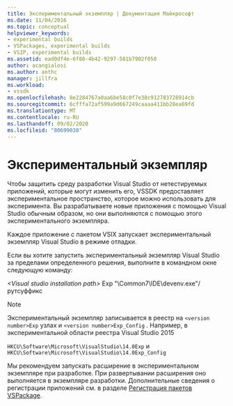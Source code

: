 ```yaml
---
title: Экспериментальный экземпляр | Документация Майкрософт
ms.date: 11/04/2016
ms.topic: conceptual
helpviewer_keywords:
- experimental builds
- VSPackages, experimental builds
- VSIP, experimental builds
ms.assetid: ead0df4e-6f88-4b42-9297-581b7902f050
author: acangialosi
ms.author: anthc
manager: jillfra
ms.workload:
- vssdk
ms.openlocfilehash: 8e2284767a0aa6be58c0f7e38c912783728914cb
ms.sourcegitcommit: 6cfffa72af599a9d667249caaaa411bb28ea69fd
ms.translationtype: MT
ms.contentlocale: ru-RU
ms.lasthandoff: 09/02/2020
ms.locfileid: "80699038"
---
```

# <a name="the-experimental-instance"></a>Экспериментальный экземпляр
Чтобы защитить среду разработки Visual Studio от нетестируемых приложений, которые могут изменить его, VSSDK предоставляет экспериментальное пространство, которое можно использовать для эксперимента. Вы разрабатываете новые приложения с помощью Visual Studio обычным образом, но они выполняются с помощью этого экспериментального экземпляра.

 Каждое приложение с пакетом VSIX запускает экспериментальный экземпляр Visual Studio в режиме отладки.

 Если вы хотите запустить экспериментальный экземпляр Visual Studio за пределами определенного решения, выполните в командном окне следующую команду:

 *\<Visual studio installation path>* Exp "\Common7\IDE\devenv.exe"/рутсуффикс

> [!NOTE]
> Экспериментальный экземпляр записывается в реестр на `<version number>Exp` узлах и `<version number>Exp_Config` . Например, в экспериментальной области реестра Visual Studio 2015
>
> `HKCU\Software\Microsoft\VisualStudio\14.0Exp` и `HKCU\Software\Microsoft\VisualStudio\14.0Exp_Config`

 Мы рекомендуем запускать расширение в экспериментальном экземпляре при разработке. При развертывании расширения оно выполняется в экземпляре разработки. Дополнительные сведения о регистрации приложений см. в разделе [Регистрация пакетов VSPackage](../extensibility/internals/registering-vspackages.md).
